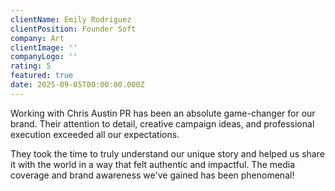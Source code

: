 ```yaml
---
clientName: Emily Rodriguez
clientPosition: Founder Soft
company: Art
clientImage: ''
companyLogo: ''
rating: 5
featured: true
date: 2025-09-05T00:00:00.000Z
---
```


Working with Chris Austin PR has been an absolute game-changer for our brand. Their attention to detail, creative campaign ideas, and professional execution exceeded all our expectations.

They took the time to truly understand our unique story and helped us share it with the world in a way that felt authentic and impactful. The media coverage and brand awareness we've gained has been phenomenal!
